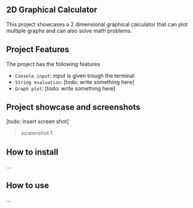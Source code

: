 ## 2D Graphical Calculator

This project showcases a 2 dimensional graphical calculator that can plot multiple graphs and can also solve math problems.

## Project Features

The project has the following features

- `Console input`: input is given trough the terminal
- `String evaluation`: [todo: write something here]
- `Graph plot`: [todo: write something here]

## Project showcase and screenshots

[todo: insert screen shot]

> screenshot 1

## How to install

...

## How to use

...
